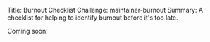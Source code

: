 Title: Burnout Checklist
Challenge: maintainer-burnout
Summary: A checklist for helping to identify burnout before it's too late.


Coming soon!